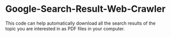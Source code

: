 # Google-Search-Result-Web-Crawler
This code can help automatically download all the search results of the topic you are interested in as PDF files in your computer.
